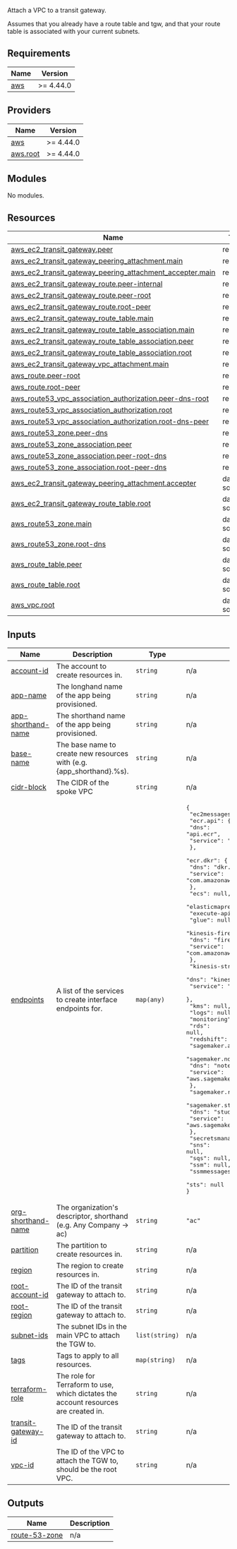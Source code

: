 Attach a VPC to a transit gateway.

Assumes that you already have a route table and tgw, and that your route table is associated with
your current subnets.

## Requirements

| Name | Version |
|------|---------|
| <a name="requirement_aws"></a> [aws](#requirement\_aws) | >= 4.44.0 |

## Providers

| Name | Version |
|------|---------|
| <a name="provider_aws"></a> [aws](#provider\_aws) | >= 4.44.0 |
| <a name="provider_aws.root"></a> [aws.root](#provider\_aws.root) | >= 4.44.0 |

## Modules

No modules.

## Resources

| Name | Type |
|------|------|
| [aws_ec2_transit_gateway.peer](https://registry.terraform.io/providers/hashicorp/aws/latest/docs/resources/ec2_transit_gateway) | resource |
| [aws_ec2_transit_gateway_peering_attachment.main](https://registry.terraform.io/providers/hashicorp/aws/latest/docs/resources/ec2_transit_gateway_peering_attachment) | resource |
| [aws_ec2_transit_gateway_peering_attachment_accepter.main](https://registry.terraform.io/providers/hashicorp/aws/latest/docs/resources/ec2_transit_gateway_peering_attachment_accepter) | resource |
| [aws_ec2_transit_gateway_route.peer-internal](https://registry.terraform.io/providers/hashicorp/aws/latest/docs/resources/ec2_transit_gateway_route) | resource |
| [aws_ec2_transit_gateway_route.peer-root](https://registry.terraform.io/providers/hashicorp/aws/latest/docs/resources/ec2_transit_gateway_route) | resource |
| [aws_ec2_transit_gateway_route.root-peer](https://registry.terraform.io/providers/hashicorp/aws/latest/docs/resources/ec2_transit_gateway_route) | resource |
| [aws_ec2_transit_gateway_route_table.main](https://registry.terraform.io/providers/hashicorp/aws/latest/docs/resources/ec2_transit_gateway_route_table) | resource |
| [aws_ec2_transit_gateway_route_table_association.main](https://registry.terraform.io/providers/hashicorp/aws/latest/docs/resources/ec2_transit_gateway_route_table_association) | resource |
| [aws_ec2_transit_gateway_route_table_association.peer](https://registry.terraform.io/providers/hashicorp/aws/latest/docs/resources/ec2_transit_gateway_route_table_association) | resource |
| [aws_ec2_transit_gateway_route_table_association.root](https://registry.terraform.io/providers/hashicorp/aws/latest/docs/resources/ec2_transit_gateway_route_table_association) | resource |
| [aws_ec2_transit_gateway_vpc_attachment.main](https://registry.terraform.io/providers/hashicorp/aws/latest/docs/resources/ec2_transit_gateway_vpc_attachment) | resource |
| [aws_route.peer-root](https://registry.terraform.io/providers/hashicorp/aws/latest/docs/resources/route) | resource |
| [aws_route.root-peer](https://registry.terraform.io/providers/hashicorp/aws/latest/docs/resources/route) | resource |
| [aws_route53_vpc_association_authorization.peer-dns-root](https://registry.terraform.io/providers/hashicorp/aws/latest/docs/resources/route53_vpc_association_authorization) | resource |
| [aws_route53_vpc_association_authorization.root](https://registry.terraform.io/providers/hashicorp/aws/latest/docs/resources/route53_vpc_association_authorization) | resource |
| [aws_route53_vpc_association_authorization.root-dns-peer](https://registry.terraform.io/providers/hashicorp/aws/latest/docs/resources/route53_vpc_association_authorization) | resource |
| [aws_route53_zone.peer-dns](https://registry.terraform.io/providers/hashicorp/aws/latest/docs/resources/route53_zone) | resource |
| [aws_route53_zone_association.peer](https://registry.terraform.io/providers/hashicorp/aws/latest/docs/resources/route53_zone_association) | resource |
| [aws_route53_zone_association.peer-root-dns](https://registry.terraform.io/providers/hashicorp/aws/latest/docs/resources/route53_zone_association) | resource |
| [aws_route53_zone_association.root-peer-dns](https://registry.terraform.io/providers/hashicorp/aws/latest/docs/resources/route53_zone_association) | resource |
| [aws_ec2_transit_gateway_peering_attachment.accepter](https://registry.terraform.io/providers/hashicorp/aws/latest/docs/data-sources/ec2_transit_gateway_peering_attachment) | data source |
| [aws_ec2_transit_gateway_route_table.root](https://registry.terraform.io/providers/hashicorp/aws/latest/docs/data-sources/ec2_transit_gateway_route_table) | data source |
| [aws_route53_zone.main](https://registry.terraform.io/providers/hashicorp/aws/latest/docs/data-sources/route53_zone) | data source |
| [aws_route53_zone.root-dns](https://registry.terraform.io/providers/hashicorp/aws/latest/docs/data-sources/route53_zone) | data source |
| [aws_route_table.peer](https://registry.terraform.io/providers/hashicorp/aws/latest/docs/data-sources/route_table) | data source |
| [aws_route_table.root](https://registry.terraform.io/providers/hashicorp/aws/latest/docs/data-sources/route_table) | data source |
| [aws_vpc.root](https://registry.terraform.io/providers/hashicorp/aws/latest/docs/data-sources/vpc) | data source |

## Inputs

| Name | Description | Type | Default | Required |
|------|-------------|------|---------|:--------:|
| <a name="input_account-id"></a> [account-id](#input\_account-id) | The account to create resources in. | `string` | n/a | yes |
| <a name="input_app-name"></a> [app-name](#input\_app-name) | The longhand name of the app being provisioned. | `string` | n/a | yes |
| <a name="input_app-shorthand-name"></a> [app-shorthand-name](#input\_app-shorthand-name) | The shorthand name of the app being provisioned. | `string` | n/a | yes |
| <a name="input_base-name"></a> [base-name](#input\_base-name) | The base name to create new resources with (e.g. {app\_shorthand}.%s). | `string` | n/a | yes |
| <a name="input_cidr-block"></a> [cidr-block](#input\_cidr-block) | The CIDR of the spoke VPC | `string` | n/a | yes |
| <a name="input_endpoints"></a> [endpoints](#input\_endpoints) | A list of the services to create interface endpoints for. | `map(any)` | <pre>{<br>  "ec2messages": null,<br>  "ecr.api": {<br>    "dns": "api.ecr",<br>    "service": "com.amazonaws.%s.ecr.api"<br>  },<br>  "ecr.dkr": {<br>    "dns": "dkr.ecr",<br>    "service": "com.amazonaws.%s.ecr.dkr"<br>  },<br>  "ecs": null,<br>  "elasticmapreduce": null,<br>  "execute-api": null,<br>  "glue": null,<br>  "kinesis-firehose": {<br>    "dns": "firehose",<br>    "service": "com.amazonaws.%s.kinesis-firehose"<br>  },<br>  "kinesis-streams": {<br>    "dns": "kinesis",<br>    "service": "com.amazonaws.%s.kinesis-streams"<br>  },<br>  "kms": null,<br>  "logs": null,<br>  "monitoring": null,<br>  "rds": null,<br>  "redshift": null,<br>  "sagemaker.api": null,<br>  "sagemaker.notebook": {<br>    "dns": "notebook",<br>    "service": "aws.sagemaker.%s.notebook"<br>  },<br>  "sagemaker.runtime": null,<br>  "sagemaker.studio": {<br>    "dns": "studio",<br>    "service": "aws.sagemaker.%s.studio"<br>  },<br>  "secretsmanager": null,<br>  "sns": null,<br>  "sqs": null,<br>  "ssm": null,<br>  "ssmmessages": null,<br>  "sts": null<br>}</pre> | no |
| <a name="input_org-shorthand-name"></a> [org-shorthand-name](#input\_org-shorthand-name) | The organization's descriptor, shorthand (e.g. Any Company -> ac) | `string` | `"ac"` | no |
| <a name="input_partition"></a> [partition](#input\_partition) | The partition to create resources in. | `string` | n/a | yes |
| <a name="input_region"></a> [region](#input\_region) | The region to create resources in. | `string` | n/a | yes |
| <a name="input_root-account-id"></a> [root-account-id](#input\_root-account-id) | The ID of the transit gateway to attach to. | `string` | n/a | yes |
| <a name="input_root-region"></a> [root-region](#input\_root-region) | The ID of the transit gateway to attach to. | `string` | n/a | yes |
| <a name="input_subnet-ids"></a> [subnet-ids](#input\_subnet-ids) | The subnet IDs in the main VPC to attach the TGW to. | `list(string)` | n/a | yes |
| <a name="input_tags"></a> [tags](#input\_tags) | Tags to apply to all resources. | `map(string)` | n/a | yes |
| <a name="input_terraform-role"></a> [terraform-role](#input\_terraform-role) | The role for Terraform to use, which dictates the account resources are created in. | `string` | n/a | yes |
| <a name="input_transit-gateway-id"></a> [transit-gateway-id](#input\_transit-gateway-id) | The ID of the transit gateway to attach to. | `string` | n/a | yes |
| <a name="input_vpc-id"></a> [vpc-id](#input\_vpc-id) | The ID of the VPC to attach the TGW to, should be the root VPC. | `string` | n/a | yes |

## Outputs

| Name | Description |
|------|-------------|
| <a name="output_route-53-zone"></a> [route-53-zone](#output\_route-53-zone) | n/a |
